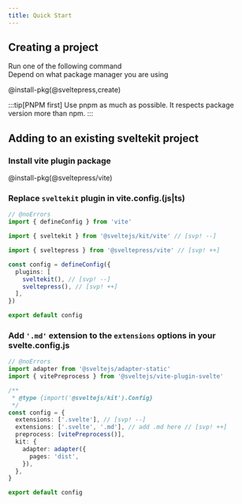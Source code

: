 ```yaml
---
title: Quick Start
---
```


## Creating a project

Run one of the following command  
Depend on what package manager you are using

@install-pkg(@sveltepress,create)

:::tip[PNPM first]
Use pnpm as much as possible. It respects package version more than npm.
:::

## Adding to an existing sveltekit project

### Install vite plugin package

@install-pkg(@sveltepress/vite)

### Replace `sveltekit` plugin in vite.config.(js|ts)

```ts title="vite.config.(js|ts)"
// @noErrors
import { defineConfig } from 'vite'

import { sveltekit } from '@sveltejs/kit/vite' // [svp! --]

import { sveltepress } from '@sveltepress/vite' // [svp! ++]

const config = defineConfig({
  plugins: [
    sveltekit(), // [svp! --]
    sveltepress(), // [svp! ++]
  ],
})

export default config
```

### Add `'.md'` extension to the `extensions` options in your svelte.config.js

```ts title="svelte.config.js"
// @noErrors
import adapter from '@sveltejs/adapter-static'
import { vitePreprocess } from '@sveltejs/vite-plugin-svelte'

/**
 * @type {import('@sveltejs/kit').Config}
 */
const config = {
  extensions: ['.svelte'], // [svp! --]
  extensions: ['.svelte', '.md'], // add .md here // [svp! ++]
  preprocess: [vitePreprocess()],
  kit: {
    adapter: adapter({
      pages: 'dist',
    }),
  },
}

export default config
```
